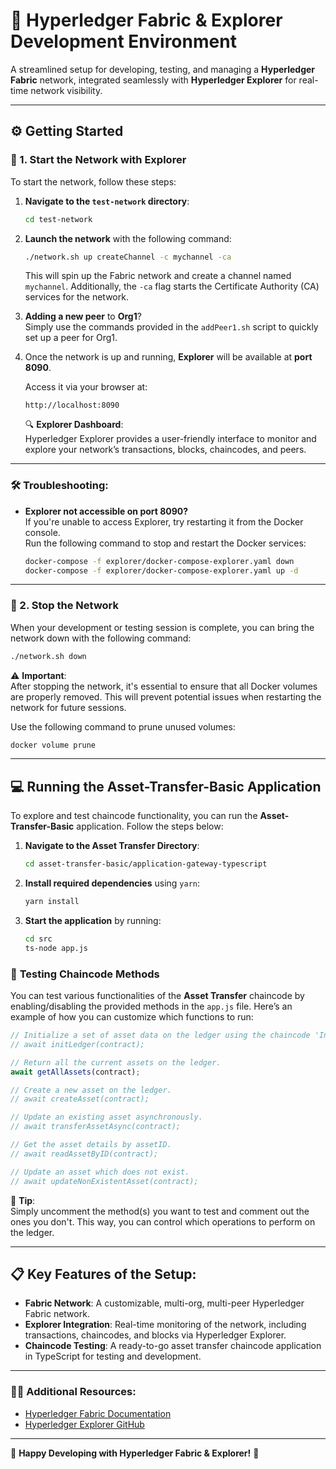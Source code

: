 
# 🚀 **Hyperledger Fabric & Explorer Development Environment**

A streamlined setup for developing, testing, and managing a **Hyperledger Fabric** network, integrated seamlessly with **Hyperledger Explorer** for real-time network visibility.

---

## ⚙️ **Getting Started**

### 🔧 1. **Start the Network with Explorer**

To start the network, follow these steps:

1. **Navigate to the `test-network` directory**:
   ```bash
   cd test-network
   ```
   
2. **Launch the network** with the following command:
   ```bash
   ./network.sh up createChannel -c mychannel -ca
   ```
   This will spin up the Fabric network and create a channel named `mychannel`. Additionally, the `-ca` flag starts the Certificate Authority (CA) services for the network.

3. **Adding a new peer** to **Org1**?  
   Simply use the commands provided in the `addPeer1.sh` script to quickly set up a peer for Org1.

4. Once the network is up and running, **Explorer** will be available at **port 8090**.

   Access it via your browser at:

   ```
   http://localhost:8090
   ```

   🔍 **Explorer Dashboard**:  
   Hyperledger Explorer provides a user-friendly interface to monitor and explore your network’s transactions, blocks, chaincodes, and peers.

---

### 🛠 **Troubleshooting**:
   - **Explorer not accessible on port 8090?**  
     If you're unable to access Explorer, try restarting it from the Docker console.  
     Run the following command to stop and restart the Docker services:
     ```bash
     docker-compose -f explorer/docker-compose-explorer.yaml down
     docker-compose -f explorer/docker-compose-explorer.yaml up -d
     ```

---

### 🔻 2. **Stop the Network**

When your development or testing session is complete, you can bring the network down with the following command:

```bash
./network.sh down
```

⚠️ **Important**:  
After stopping the network, it's essential to ensure that all Docker volumes are properly removed. This will prevent potential issues when restarting the network for future sessions.

Use the following command to prune unused volumes:
```bash
docker volume prune
```

---

## 💻 **Running the Asset-Transfer-Basic Application**

To explore and test chaincode functionality, you can run the **Asset-Transfer-Basic** application. Follow the steps below:

1. **Navigate to the Asset Transfer Directory**:
   ```bash
   cd asset-transfer-basic/application-gateway-typescript
   ```

2. **Install required dependencies** using `yarn`:
   ```bash
   yarn install
   ```

3. **Start the application** by running:
   ```bash
   cd src
   ts-node app.js
   ```

### 🚀 **Testing Chaincode Methods**

You can test various functionalities of the **Asset Transfer** chaincode by enabling/disabling the provided methods in the `app.js` file. Here’s an example of how you can customize which functions to run:

```javascript
// Initialize a set of asset data on the ledger using the chaincode 'InitLedger' function.
// await initLedger(contract);

// Return all the current assets on the ledger.
await getAllAssets(contract);

// Create a new asset on the ledger.
// await createAsset(contract);

// Update an existing asset asynchronously.
// await transferAssetAsync(contract);

// Get the asset details by assetID.
// await readAssetByID(contract);

// Update an asset which does not exist.
// await updateNonExistentAsset(contract);
```

🔑 **Tip**:  
Simply uncomment the method(s) you want to test and comment out the ones you don't. This way, you can control which operations to perform on the ledger.

---

## 📋 **Key Features of the Setup**:

- **Fabric Network**: A customizable, multi-org, multi-peer Hyperledger Fabric network.
- **Explorer Integration**: Real-time monitoring of the network, including transactions, chaincodes, and blocks via Hyperledger Explorer.
- **Chaincode Testing**: A ready-to-go asset transfer chaincode application in TypeScript for testing and development.

---

### 🧑‍💻 **Additional Resources**:
- [Hyperledger Fabric Documentation](https://hyperledger-fabric.readthedocs.io/en/latest/)
- [Hyperledger Explorer GitHub](https://github.com/hyperledger/blockchain-explorer)

---

🎉 **Happy Developing with Hyperledger Fabric & Explorer!** 🎉

